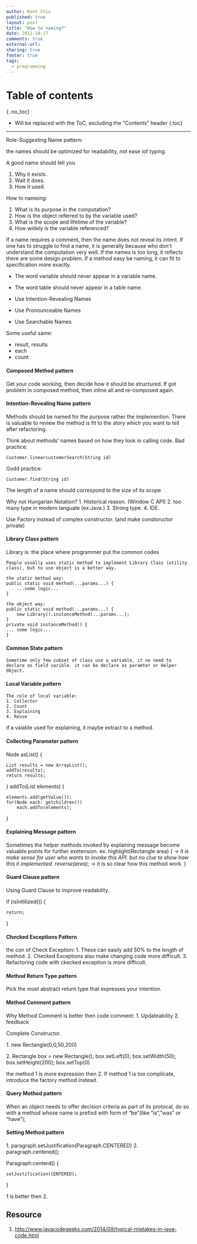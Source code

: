 ```yaml
---
author: Kent Chiu
published: true
layout: post
title: "How to naming?"
date: 2011-10-17
comments: true
external-url:
sharing: true
footer: true
tags:
  - programming
---
```



# Table of contents
{:.no_toc}

* Will be replaced with the ToC, excluding the "Contents" header
{:toc}

----------------------------------------------------------------



Role-Suggesting Name pattern:

the names should be optimized for readability, not ease iof typing.

A good name should tell you

1.  Why it exists.
2.  Wait it does.
3.  How it used.

How to nameing:

1.  What is its purpose in the computation?
2.  How is the object referred to by the variable used?
3.  What is the scope and lifetime of the variable?
4.  How widely is the variable referenced?

If a name requires a comment, then the name does not reveal its intent.
If one has to struggle to find a name, it is generally because who don't
understand the computation very well. If the names is too long, it
reflects there are some design problem. If a method easy be naming, it
can fit to specification more exactly.

-   The word variable should never appear in a variable name.
-   The word table should never appear in a table name.

-   Use Intention-Revealing Names
-   Use Pronounceable Names
-   Use Searchable Names

Some useful same:

-   result, results
-   each
-   count

#### Composed Method pattern

Get your code working, then decide how it should be structured. If got
problem in composed method, then inline all and re-composed again.

#### Intention-Revealing Name pattern

Methods should be named for the purpose rather the implemention. There
is valuable to review the method is fit to the story which you want to
tell after refactoring.

Think about methods' names based on how they look in calling code. Bad
practice:


```
Customer.linearcustomerSearch(String id)

```

Godd practice:


```
Customer.find(String id)

```

The length of a name should correspond to the size of its scope

Why not Hungarian Notation? 1. Historical reason. (Window C API) 2. too
many type in modern languate (ex:Java.) 3. Strong type. 4. IDE.

Use Factory instead of complex constructor. (and make constoructor
private)

#### Library Class pattern

Library is :the place where programmer put the common codes


```
People usually uses static method to implement Library Class (utility class), but to use object is a better way.

```


```
the static method way:
public static void method(...params...) {
    ...some logic...
}

```


```
the object way:
public static void method(...params...) {
    new Library().instanceMethod(...params...);
}
private void instanceMethod() {
... some logic...
}

```

#### Common State pattern


```
Sometime only few subset of class use a variable, it no need to declare as field varible. it can be declare as paramter or Helper Object.

```

#### Local Variable pattern


```
The role of local variable:
1. Collector
2. Count
3. Explaining
4. Reuse

```

if a vaiable used for explaining, it maybe extract to a method.

#### Collecting Parameter pattern

Node asList() {


```
List results = new ArrayList();
addTo(results);
return results;

```

} addTo(List elements) {


```
elements.add(getValue());
for(Node each: getchildren())
    each.addTo(elements);

```

}

#### Explaining Message pattern

Sometimes the helper methods invoked by explaining message become
valuable points for further exetension. ex: highlight(Rectangle area) {
*→ it is make sense for user who wants to invoke this API. but no clue
to show how this it implemented. reverse(area);* → it is so clear how
this method work. }

#### Guard Clause pattern

Using Guard Clause to improve readability.

if (isInitilized()) {


```
return;

```

}

#### Checked Exceptions Pattern

the con of Check Exception: 1. These can easily add 50% to the length of
method. 2. Checked Exceptions also make changing code more difficult. 3.
Refactoring code with ckecked exception is more difficult.

#### Method Return Type pattern

Pick the most abstract return type that expresses your intention.

#### Method Comment pattern

Why Method Comment is better then code comment: 1. Updateability 2.
feedback

Complete Constructor.

​1. new Rectangle(0,0,50,200)

​2. Rectangle box = new Rectangle(); box.setLeft(0); box.setWidth(50);
box.setHeight(200); box.setTop(0)

the method 1 is more expression then 2. If method 1 is too complicate,
introduce the factory method instead.

#### Query Method pattern

When an object needs to offer decision criteria as part of its protocal,
do so with a method whose name is prefixd with form of “be”(like
“is”,”was” or “have”);

#### Setting Method pattern

​1. paragraph.setJustification(Paragraph.CENTERED) 2.
paragraph.centered();

Paragraph:centerd() {


```
setJustification(CENTERED);

```

}

1 is better then 2.

Resource
-----------
1. <http://www.javacodegeeks.com/2014/09/typical-mistakes-in-java-code.html>

